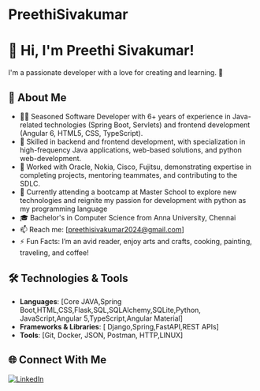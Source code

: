 # PreethiSivakumar
# 👋 Hi, I'm Preethi Sivakumar!
I'm a passionate developer with a love for creating and learning. 🚀  

## 🌟 About Me
- 👨‍💻 Seasoned Software Developer with 6+ years of experience in Java-related technologies (Spring Boot, Servlets) and frontend development (Angular 6, HTML5, CSS, TypeScript).
- 🔭 Skilled in backend and frontend development, with specialization in high-frequency Java applications, web-based solutions, and python web-development.
- 🏢 Worked with Oracle, Nokia, Cisco, Fujitsu, demonstrating expertise in completing projects, mentoring teammates, and contributing to the SDLC.
- 🌱 Currently attending a bootcamp at Master School to explore new technologies and reignite my passion for development with python as my programming language
- 🎓 Bachelor's in Computer Science from Anna University, Chennai
- 📫 Reach me: [preethisivakumar2024@gmail.com]
- ⚡ Fun Facts: I’m an avid reader, enjoy arts and crafts, cooking, painting, traveling, and coffee!


## 🛠️ Technologies & Tools
- **Languages**: [Core JAVA,Spring Boot,HTML,CSS,Flask,SQL,SQLAlchemy,SQLite,Python, JavaScript,Angular 5,TypeScript,Angular Material]
- **Frameworks & Libraries**: [ Django,Spring,FastAPI,REST APIs]
- **Tools**: [Git, Docker, JSON, Postman, HTTP,LINUX]
  

## 🌐 Connect With Me
[![LinkedIn](https://img.shields.io/badge/LinkedIn-Connect-blue?style=for-the-badge&logo=linkedin)](https://www.linkedin.com/in/preethi-sivakumar-231539a1)


